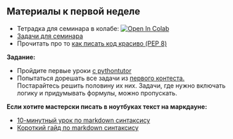 ## Материалы к первой неделе

* Тетрадка для семинара в колабе: [![Open In Colab](https://colab.research.google.com/assets/colab-badge.svg)](https://colab.research.google.com/github/hse-econ-data-science/dap_2023/blob/main/sem01_intro/sem01_intro.ipynb)
* [Задачи для семинара](https://contest.yandex.ru/contest/48080/problems/)
* Прочитать про то [как писать код красиво (PEP 8)](https://pythonworld.ru/osnovy/pep-8-rukovodstvo-po-napisaniyu-koda-na-python.html)

__Задание:__

* Пройдите первые уроки [с pythontutor](https://pythontutor.ru/lessons/inout_and_arithmetic_operations/)
* Попытаться дорешать все задачи из [первого контеста.](https://contest.yandex.ru/contest/48080/problems/) Постарайтесь решить половину их них. Задачи, где нужно включать логику и придумывать формулы, можно пропускать. 


__Если хотите мастерски писать в ноутбуках текст на маркдауне:__

* [10-минутный урок по markdown синтаксису](https://www.markdowntutorial.com/)
* [Короткий гайд по markdown синтаксису](https://guides.github.com/features/mastering-markdown/)
